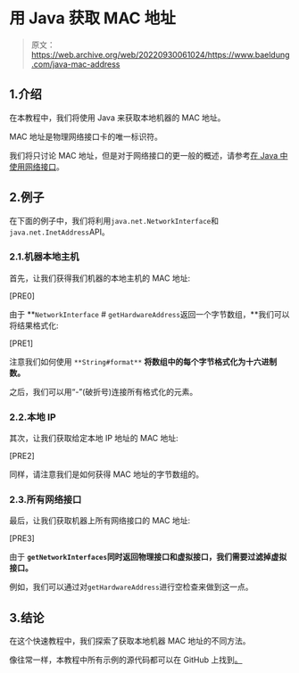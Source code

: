 # 用 Java 获取 MAC 地址

> 原文：<https://web.archive.org/web/20220930061024/https://www.baeldung.com/java-mac-address>

## 1.介绍

在本教程中，我们将使用 Java 来获取本地机器的 MAC 地址。

MAC 地址是物理网络接口卡的唯一标识符。

我们将只讨论 MAC 地址，但是对于网络接口的更一般的概述，请参考[在 Java 中使用网络接口](/web/20220701013512/https://www.baeldung.com/java-network-interfaces)。

## 2.例子

在下面的例子中，我们将利用`java.net.NetworkInterface`和 `java.net.InetAddress`API。

### 2.1.机器本地主机

首先，让我们获得我们机器的本地主机的 MAC 地址:

[PRE0]

由于 **`NetworkInterface` # `getHardwareAddress`返回一个字节数组，**我们可以将结果格式化:

[PRE1]

注意我们如何使用 `**String#format**` **将数组中的每个字节格式化为十六进制数。**

之后，我们可以用“-”(破折号)连接所有格式化的元素。

### 2.2.本地 IP

其次，让我们获取给定本地 IP 地址的 MAC 地址:

[PRE2]

同样，请注意我们是如何获得 MAC 地址的字节数组的。

### 2.3.所有网络接口

最后，让我们获取机器上所有网络接口的 MAC 地址:

[PRE3]

由于 **`getNetworkInterfaces`同时返回物理接口和虚拟接口，我们需要过滤掉虚拟接口。**

例如，我们可以通过对`getHardwareAddress`进行空检查来做到这一点。

## 3.结论

在这个快速教程中，我们探索了获取本地机器 MAC 地址的不同方法。

像往常一样，本教程中所有示例的源代码都可以在 GitHub 上找到[。](https://web.archive.org/web/20220701013512/https://github.com/eugenp/tutorials/tree/master/core-java-modules/core-java-networking-2)
